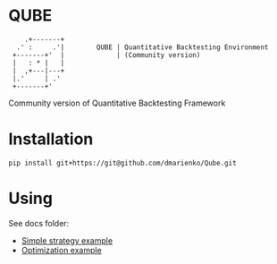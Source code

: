 # QUBE

        .+-------+
      .' :     .'|        QUBE | Quantitative Backtesting Environment
     +-------+'  |             | (Community version) 
     |   : * |   |        
     |  ,+---|---+ 
     |.'     | .' 
     +-------+'

Community version of Quantitative Backtesting Framework

# Installation
```pip install git+https://git@github.com/dmarienko/Qube.git```

# Using 
See docs folder:
- [Simple strategy example](https://github.com/dmarienko/Qube/blob/docs/0.0%20Simple%20strategy.ipynb)
- [Optimization example](https://github.com/dmarienko/Qube/blob/docs/1.0%20Backtesting%20with%20optimizations.ipynb)
